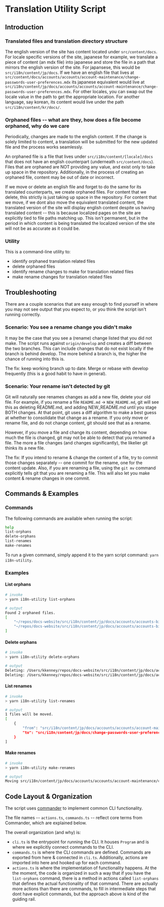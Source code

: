 # Translation Utility Script

## Introduction

### Translated files and translation directory structure

The english version of the site has content located under `src/content/docs`. For locale specific versions of the site, japanese for example, we translate a piece of content (an mdx file) into japanese and store the file in a path that mirrors the english version of the site. For japansese, this would be `src/i18n/content/jp/docs`. If we have an english file that lives at `src/content/docs/accounts/accounts/account-maintenance/change-passwords-user-preferences.mdx` its japanese equivalent would live at `src/i18n/content/jp/docs/accounts/accounts/account-maintenance/change-passwords-user-preferences.mdx`. For other locales, you can swap out the locale value in the path to get the appropriate location. For another language, say korean, its content would live under the path `src/i18n/content/kr/docs/`.

### Orphaned files -- what are they, how does a file become orphaned, why do we care

Periodically, changes are made to the english content. If the change is solely limited to content, a translation will be submitted for the new updated file and the process works seamlessly.

An orphaned file is a file that lives under `src/i18n/content/[locale]/docs` that does not have an english counterpart (underneath `src/content/docs`). Files that are orphaned are NOT providing any value, and exist only to take up space in the repository. Additionally, in the process of creating an orphaned file, content may be out of date or incorrect.

If we move or delete an english file and forget to do the same for its translated counterparts, we create orphaned files. For content that we delete, this strictly is just taking up space in the repository. For content that we move, if we dont also move the equivalent translated content, the translated version of the site will display english content despite us having translated content -- this is because localized pages on the site are explicitly tied to file paths matching up. This isn't permanent, but in the period in which content is being translated the localized version of the site will not be as accurate as it could be.

### Utility

This is a command-line utility to:

* identify orphaned translation related files
* delete orphaned files
* identify rename changes to make for translation related files
* make rename changes for translation related files

## Troubleshooting

There are a couple scenarios that are easy enough to find yourself in where you may not see output that you expect to, or you think the script isn't running correctly.

### Scenario: You see a rename change you didn't make

It may be the case that you see a (rename) change listed that you did not make. The script runs against `origin/develop` and creates a diff between the two branches. This can include changes that do not exist locally if the branch is behind develop. The more behind a branch is, the higher the chance of running into this is.

The fix: keep working branch up to date. Merge or rebase with develop frequently (this is a good habit to have in general).

### Scenario: Your rename isn't detected by git

Git will naturally see renames changes as add a new file, delete your old file. For example, if you rename a file `README.md` -> `NEW_README.md`, git will see this as deleting README.md, and adding NEW_README.md until you stage BOTH changes. At that point, git uses a diff algorithm to make a best guess at whether to consolidate that change as a rename. If you only move or rename file, and do not change content, git should see that as a rename.

However, if you move a file and change its content, depending on how much the file is changed, git may not be able to detect that you renamed a file. The more a file changes (and changes significantly), the likelier git thinks its a new file.

The fix: If you intend to rename & change the content of a file, try to commit those changes separately -- one commit for the rename, one for the content update. Also, if you are renaming a file, using the `git mv` command explicitly tells git that you are renaming a file. This will also let you make content & rename changes in one commit.

## Commands & Examples

### Commands

The following commands are available when running the script:

```sh
help
list-orphans
delete-orphans
list-renames
make-renames
```

To run a given command, simply append it to the yarn script command: `yarn i18n-utility`.

### Examples

#### List orphans

```sh
# invoke
> yarn i18n-utility list-orphans

# output
Found 2 orphaned files.
[
    "~/repos/docs-website/src/i18n/content/jp/docs/accounts/accounts-billing/general-account-settings/introduction-account-settings.mdx",
    "~/repos/docs-website/src/i18n/content/jp/docs/accounts/accounts-billing/new-relic-one-user-management/images/New-Relic-capabilities-UI-screenshot.png",
]
```

#### Delete orphans

```sh
# invoke
> yarn i18n-utility delete-orphans

# output
Deleting: /Users/kkenney/repos/docs-website/src/i18n/content/jp/docs/accounts/accounts-billing/general-account-settings/introduction-account-settings.mdx
Deleting: /Users/kkenney/repos/docs-website/src/i18n/content/jp/docs/accounts/accounts-billing/new-relic-one-user-management/images/New-Relic-capabilities-UI-screenshot.png
```

#### List renames

```sh
# invoke
> yarn i18n-utility list-renames

# output
1 files will be moved.
[
    {
        "from": "src/i18n/content/jp/docs/accounts/accounts/account-maintenance/change-passwords-user-preferences.mdx",
        "to": "src/i18n/content/jp/docs/change-passwords-user-preferences.mdx"
    }
]
```

#### Make renames

```sh
# invoke
> yarn i18n-utility make-renames

# output
Moving src/i18n/content/jp/docs/accounts/accounts/account-maintenance/change-passwords-user-preferences.mdx to src/i18n/content/jp/docs/change-passwords-user-preferences.mdx
```

## Code Layout & Organization

The script uses [commander](https://github.com/tj/commander.js/) to implement common CLI functionality.

The file names -- `actions.ts`, `commands.ts` -- reflect core terms from Commander, which are explained below.

The overall organization (and why) is:

* `cli.ts` is the entrypoint for running the CLI. It houses `Program` and is where we explicitly connect commands to the CLI.
* `commands.ts` is where the CLI commands are defined. Commands are exported from here & connected in `cli.ts`. Additionally, actions are imported into here and hooked up for each command.
* `actions.ts` is where the implementation of functionality happens. At the the moment, the code is organized in such a way that if you have the `list-orphans` command, there is a method in actions called `list-orphans` that defines the actual functionality of that command. There are actually more actions than there are commands, to fill in intermediate steps that dont have explicit commands, but the approach above is kind of the guiding rail.
